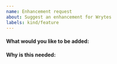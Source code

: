 ```yaml
---
name: Enhancement request
about: Suggest an enhancement for Wrytes
labels: kind/feature
---
```


<!-- Please only use this template for submitting enhancement/feature requests -->

#### What would you like to be added:

#### Why is this needed:

